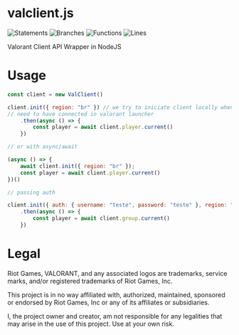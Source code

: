 # valclient.js

![Statements](https://img.shields.io/badge/statements-100%25-brightgreen.svg) ![Branches](https://img.shields.io/badge/branches-100%25-brightgreen.svg) ![Functions](https://img.shields.io/badge/functions-100%25-brightgreen.svg) ![Lines](https://img.shields.io/badge/lines-100%25-brightgreen.svg)

Valorant Client API Wrapper in NodeJS

# Usage

```js
const client = new ValClient()

client.init({ region: "br" }) // we try to iniciate client locally when not pass auth
// need to have connected in valorant launcher
    .then(async () => {
        const player = await client.player.current()
    })

// or with async/await

(async () => {
    await client.init({ region: "br" });
    const player = await client.player.current()
})()

// passing auth

client.init({ auth: { username: "teste", password: "teste" }, region: "br" })
    .then(async () => {
        const player = await client.group.current()
    })
```
# Legal

Riot Games, VALORANT, and any associated logos are trademarks, service marks, and/or registered trademarks of Riot Games, Inc.

This project is in no way affiliated with, authorized, maintained, sponsored or endorsed by Riot Games, Inc or any of its affiliates or subsidiaries.

I, the project owner and creator, am not responsible for any legalities that may arise in the use of this project. Use at your own risk.
